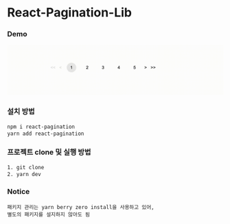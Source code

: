 # React-Pagination-Lib

### Demo
![Alt Text](./src/assets/demo.gif)

### 설치 방법
```
npm i react-pagination
yarn add react-pagination
```

### 프로젝트 clone 및 실행 방법
```
1. git clone
2. yarn dev
```

### Notice
```
패키지 관리는 yarn berry zero install을 사용하고 있어,
별도의 패키지를 설지하지 않아도 됨
```
